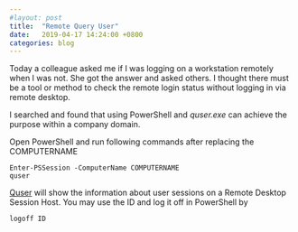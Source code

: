 ```yaml
---
#layout: post
title:  "Remote Query User"
date:   2019-04-17 14:24:00 +0800
categories: blog
---
```


Today a colleague asked me if I was logging on a workstation remotely when I was not. She got the answer and asked others. I thought there must be a tool or method to check the remote login status without logging in via remote desktop.

I searched and found that using PowerShell and _quser.exe_ can achieve the purpose within a company domain.

Open PowerShell and run following commands after replacing the COMPUTERNAME

    Enter-PSSession -ComputerName COMPUTERNAME
    quser

[Quser](https://docs.microsoft.com/en-us/windows-server/administration/windows-commands/quser) will show the information about user sessions on a Remote Desktop Session Host. You may use the ID and log it off in PowerShell by

    logoff ID
